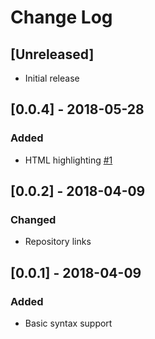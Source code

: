 # Change Log

## [Unreleased]
- Initial release

## [0.0.4] - 2018-05-28
### Added
- HTML highlighting [#1](https://github.com/faustinoaq/vscode-mint-lang/pull/1)

## [0.0.2] - 2018-04-09
### Changed
- Repository links

## [0.0.1] - 2018-04-09
### Added
- Basic syntax support
